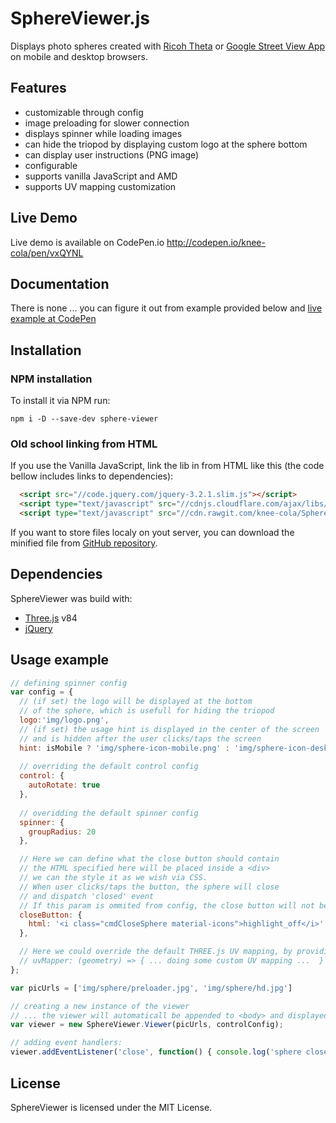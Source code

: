 # SphereViewer.js

Displays photo spheres created with [Ricoh Theta](https://theta360.com/en/) or [Google Street View App](https://play.google.com/store/apps/details?id=com.google.android.street) on mobile and desktop browsers.

## Features
* customizable through config
* image preloading for slower connection
* displays spinner while loading images
* can hide the triopod by displaying custom logo at the sphere bottom
* can display user instructions (PNG image)
* configurable
* supports vanilla JavaScript and AMD
* supports UV mapping customization

## Live Demo
Live demo is available on CodePen.io http://codepen.io/knee-cola/pen/vxQYNL

## Documentation
There is none ... you can figure it out from example provided below and [live example at CodePen](http://codepen.io/knee-cola/pen/vxQYNL)

## Installation
### NPM installation
To install it via NPM run:
```
npm i -D --save-dev sphere-viewer
```
### Old school linking from HTML
If you use the Vanilla JavaScript, link the lib in from HTML like this (the code bellow includes links to dependencies):
```html
  <script src="//code.jquery.com/jquery-3.2.1.slim.js"></script>
  <script type="text/javascript" src="//cdnjs.cloudflare.com/ajax/libs/three.js/84/three.min.js"></script>
  <script type="text/javascript" src="//cdn.rawgit.com/knee-cola/SphereViewer/b2a8adf3/dist/sphereViewer.min.js"></script>
```
If you want to store files localy on yout server, you can download the minified file from [GitHub repository](https://github.com/knee-cola/SphereViewer/blob/master/dist/sphereViewer.min.js).

## Dependencies
SphereViewer was build with:
* [Three.js](https://threejs.org/) v84
* [jQuery](https://www.npmjs.com/package/jquery-slim)

## Usage example

```javascript
// defining spinner config
var config = {
  // (if set) the logo will be displayed at the bottom
  // of the sphere, which is usefull for hiding the triopod
  logo:'img/logo.png',
  // (if set) the usage hint is displayed in the center of the screen
  // and is hidden after the user clicks/taps the screen
  hint: isMobile ? 'img/sphere-icon-mobile.png' : 'img/sphere-icon-desktop.png',
  
  // overriding the default control config
  control: {
    autoRotate: true
  },
  
  // overidding the default spinner config
  spinner: {
    groupRadius: 20
  },

  // Here we can define what the close button should contain
  // the HTML specified here will be placed inside a <div>
  // we can the style it as we wish via CSS.
  // When user clicks/taps the button, the sphere will close
  // and dispatch 'closed' event
  // If this param is ommited from config, the close button will not be displayed
  closeButton: {
    html: '<i class="cmdCloseSphere material-icons">highlight_off</i>'
  },

  // Here we could override the default THREE.js UV mapping, by providing a mapper function
  // uvMapper: (geometry) => { ... doing some custom UV mapping ...  }
};

var picUrls = ['img/sphere/preloader.jpg', 'img/sphere/hd.jpg']

// creating a new instance of the viewer
// ... the viewer will automaticall be appended to <body> and displayed
var viewer = new SphereViewer.Viewer(picUrls, controlConfig);

// adding event handlers:
viewer.addEventListener('close', function() { console.log('sphere closed'); });
```
## License
SphereViewer is licensed under the MIT License.
